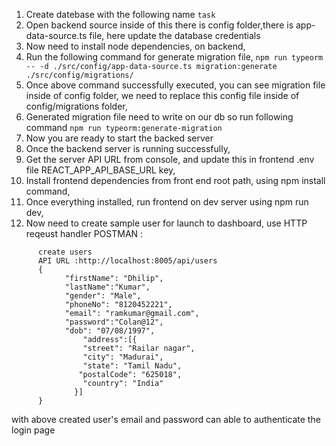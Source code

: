 1) Create datebase with the following name `task`
2) Open backend source inside of this there is config folder,there is app-data-source.ts file, here update the database credentials
3) Now need to install node dependencies, on backend,
4) Run the following command for generate migration file, `npm run typeorm -- -d ./src/config/app-data-source.ts migration:generate ./src/config/migrations/`
5) Once above command successfully executed, you can see migration file inside of config folder, we need to replace this config file inside of config/migrations folder,
6) Generated migration file need to write on our db so run following command  `npm run typeorm:generate-migration`
7) Now you are ready to start the backed server
8) Once the backend server is running successfully,
9) Get the server API URL from console, and update this in frontend .env file REACT_APP_API_BASE_URL key,
10) Install frontend dependencies from front end root path, using npm install command,
11) Once everything installed, run frontend on dev server using npm run dev,
12) Now need to create sample user for launch to dashboard, use HTTP reqeust handler POSTMAN :
```
      create users
      API URL :http://localhost:8005/api/users
      {
            "firstName": "Dhilip",
            "lastName":"Kumar",
            "gender": "Male",
            "phoneNo": "8120452221",
            "email": "ramkumar@gmail.com",
            "password":"Colan@12",
            "dob": "07/08/1997",
        		"address":[{
                "street": "Railar nagar",
                "city": "Madurai",
                "state": "Tamil Nadu",
               "postalCode": "625018",
                "country": "India" 
              }]
      }
```

with above created user's email and password can able to authenticate the login page

